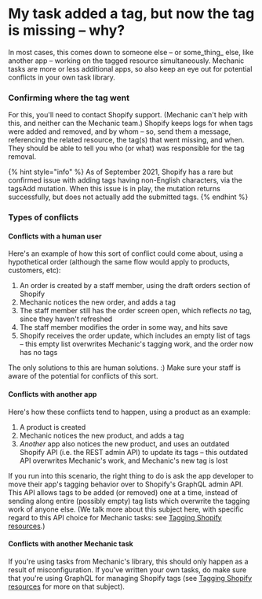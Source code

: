 # My task added a tag, but now the tag is missing – why?

In most cases, this comes down to someone else – or some_thing_ else, like another app – working on the tagged resource simultaneously. Mechanic tasks are more or less additional apps, so also keep an eye out for potential conflicts in your own task library.

### Confirming where the tag went

For this, you'll need to contact Shopify support. \(Mechanic can't help with this, and neither can the Mechanic team.\) Shopify keeps logs for when tags were added and removed, and by whom – so, send them a message, referencing the related resource, the tag\(s\) that went missing, and when. They should be able to tell you who \(or what\) was responsible for the tag removal.

{% hint style="info" %}
As of September 2021, Shopify has a rare but confirmed issue with adding tags having non-English characters, via the tagsAdd mutation. When this issue is in play, the mutation returns successfully, but does not actually add the submitted tags.
{% endhint %}

### Types of conflicts

#### Conflicts with a human user

Here's an example of how this sort of conflict could come about, using a hypothetical order \(although the same flow would apply to products, customers, etc\):

1. An order is created by a staff member, using the draft orders section of Shopify
2. Mechanic notices the new order, and adds a tag
3. The staff member still has the order screen open, which reflects _no_ tag, since they haven't refreshed
4. The staff member modifies the order in some way, and hits save
5. Shopify receives the order update, which includes an empty list of tags – this empty list overwrites Mechanic's tagging work, and the order now has no tags

The only solutions to this are human solutions. :\) Make sure your staff is aware of the potential for conflicts of this sort.

#### Conflicts with another app

Here's how these conflicts tend to happen, using a product as an example:

1. A product is created
2. Mechanic notices the new product, and adds a tag
3. _Another_ app also notices the new product, and uses an outdated Shopify API \(i.e. the REST admin API\) to update its tags – this outdated API overwrites Mechanic's work, and Mechanic's new tag is lost

If you run into this scenario, the right thing to do is ask the app developer to move their app's tagging behavior over to Shopify's GraphQL admin API. This API allows tags to be added \(or removed\) one at a time, instead of sending along entire \(possibly empty\) tag lists which overwrite the tagging work of anyone else. \(We talk more about this subject here, with specific regard to this API choice for Mechanic tasks: see [Tagging Shopify resources](../techniques/tagging-shopify-resources.md).\)

#### Conflicts with another Mechanic task

If you're using tasks from Mechanic's library, this should only happen as a result of misconfiguration. If you've written your own tasks, do make sure that you're using GraphQL for managing Shopify tags \(see [Tagging Shopify resources](../techniques/tagging-shopify-resources.md) for more on that subject\).

